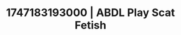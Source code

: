 ---
categories:
- Whispered desires
- Sex Olympics
- JOI (jerk off instructions)
- Naughty expression
- E-girl erotica
image: /assets/images/1747183193000.jpg
layout: post
seo:
  description: Featured content with sensual Scat Fetish, ABDL Play. HD images available.
  keywords: Scat Fetish, ABDL Play
  og_image: /assets/images/1747183193000.jpg
  schema_type: VisualArtwork
tags:
- ABDL Play
- '#1747183193000'
- Scat Fetish
title: 1747183193000 | ABDL Play Scat Fetish
---